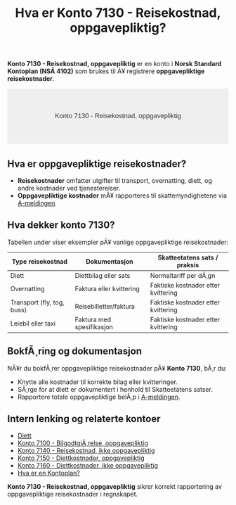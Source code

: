 ﻿---
title: "Hva er Konto 7130 - Reisekostnad, oppgavepliktig?"
meta_title: "7130-reisekostnad-oppgavepliktig"
meta_description: '**Konto 7130 - Reisekostnad, oppgavepliktig** er en konto i **Norsk Standard Kontoplan (NSÂ 4102)** som brukes til Ã¥ registrere **oppgavepliktige reisekostnade...'
slug: 7130-reisekostnad-oppgavepliktig
type: blog
layout: pages/single
---

**Konto 7130 - Reisekostnad, oppgavepliktig** er en konto i **Norsk Standard Kontoplan (NSÂ 4102)** som brukes til Ã¥ registrere **oppgavepliktige reisekostnader**.

![Illustrasjon av konto 7130 reisekostnad oppgavepliktig](7130-reisekostnad-oppgavepliktig-image.svg)

## Hva er oppgavepliktige reisekostnader?

* **Reisekostnader** omfatter utgifter til transport, overnatting, diett, og andre kostnader ved tjenestereiser.
* **Oppgavepliktige kostnader** mÃ¥ rapporteres til skattemyndighetene via [A-meldingen](/blogs/regnskap/hva-er-a-melding "Hva er A-melding? Komplett Guide til A-meldingen").

## Hva dekker konto 7130?

Tabellen under viser eksempler pÃ¥ vanlige oppgavepliktige reisekostnader:

| Type reisekostnad               | Dokumentasjon            | Skatteetatens sats / praksis     |
|---------------------------------|--------------------------|---------------------------------|
| Diett                           | Diettbilag eller sats    | Normaltariff per dÃ¸gn           |
| Overnatting                     | Faktura eller kvittering | Faktiske kostnader etter kvittering |
| Transport (fly, tog, buss)      | Reisebilletter/faktura   | Faktiske kostnader etter kvittering |
| Leiebil eller taxi              | Faktura med spesifikasjon| Faktiske kostnader etter kvittering |

## BokfÃ¸ring og dokumentasjon

NÃ¥r du bokfÃ¸rer oppgavepliktige reisekostnader pÃ¥ **Konto 7130**, bÃ¸r du:

* Knytte alle kostnader til korrekte bilag eller kvitteringer.
* SÃ¸rge for at diett er dokumentert i henhold til Skatteetatens satser.
* Rapportere totale oppgavepliktige belÃ¸p i [A-meldingen](/blogs/regnskap/hva-er-a-melding "Hva er A-melding? Komplett Guide til A-meldingen").

## Intern lenking og relaterte kontoer

* [Diett](/blogs/regnskap/diett "Diett: Guide til normaltariffer, regler og regnskapsfÃ¸ring av diett")
* [Konto 7100 - BilgodtgjÃ¸relse, oppgavepliktig](/blogs/kontoplan/7100-bilgodtgjorelse-oppgavepliktig "Konto 7100 - BilgodtgjÃ¸relse, oppgavepliktig: RegnskapsfÃ¸ring av bilgodtgjÃ¸relse som oppgavepliktig fordel i Norsk kontoplan")
* [Konto 7140 - Reisekostnad, ikke oppgavepliktig](/blogs/kontoplan/7140-reisekostnad-ikke-oppgavepliktig "Konto 7140 - Reisekostnad, ikke oppgavepliktig: Komplett Guide til Ikke Oppgavepliktige Reisekostnader")
* [Konto 7150 - Diettkostnader, oppgavepliktig](/blogs/kontoplan/7150-diettkostnader-oppgavepliktig "Konto 7150 - Diettkostnader, oppgavepliktig: Guide til oppgavepliktige diettkostnader i Norsk Standard Kontoplan")
* [Konto 7160 - Diettkostnader, ikke oppgavepliktig](/blogs/kontoplan/7160-diettkostnader-ikke-oppgavepliktig "Konto 7160 - Diettkostnader, ikke oppgavepliktig: Komplett Guide til Ikke Oppgavepliktige Diettkostnader")
* [Hva er en Kontoplan?](/blogs/regnskap/hva-er-kontoplan "Hva er en Kontoplan? Komplett Guide til Kontoplaner i Norsk Regnskap")

**Konto 7130 - Reisekostnad, oppgavepliktig** sikrer korrekt rapportering av oppgavepliktige reisekostnader i regnskapet.

